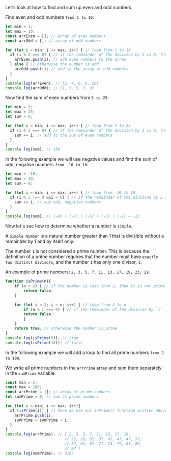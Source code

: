 Let's look at how to find and sum up even and odd numbers. 

Find even and odd numbers `from 1 to 10`:

```javascript
let min = 1;
let max = 10;
const arrEven = []; // array of even numbers
const arrOdd = []; // array of odd numbers

for (let i = min; i <= max; i++) { // loop from 1 to 10
  if (i % 2 === 0) { // if the remainder of the division by 2 is 0, then the number is even
    arrEven.push(i); // add even numbers to the array
  } else { // otherwise the number is odd
    arrOdd.push(i); // add to the array of odd numbers
  }
}
console.log(arrEven); // [2, 4, 6, 8, 10]
console.log(arrOdd); // [1, 3, 5, 7, 9]
```

Now find the sum of even numbers from `5 to 25`:

```javascript
let min = 5;
let max = 25;
let sum = 0;

for (let i = min; i <= max; i++) { // loop from 5 to 25
  if (i % 2 === 0) { // if the remainder of the division by 2 is 0, then the number is even
    sum += i; // add to the sum of even numbers
  }
}
console.log(sum); // 150
```


In the following example we will use negative values and find the sum of odd, negative numbers `from -10 to 10`:

```javascript
let min = -10;
let max = 10;
let sum = 0;

for (let i = min; i <= max; i++) { // loop from -10 to 10
  if (i % 2 !== 0 &&i < 0) { // if the remainder of the division by 2 is not 0 and the number is below 0, then the number is odd and negative
    sum += i; // sum odd, negative numbers
  }
}
console.log(sum); // (-9) + (-7) + (-5) + (-3) + (-1) = -25
```

Now let's see how to determine whether a number is `simple`. 

A `Simple Number` is a natural number greater than 1 that is divisible without a remainder by 1 and by itself only. 

The number `1` is not considered a prime number. This is because the definition of a prime number requires that the number must have `exactly two distinct divisors`, and the number `1` has only one divisor, `1`.

An example of prime numbers: `2, 3, 5, 7, 11, 13, 17, 19, 23, 29`.    

```javascript
function isPrime(n){
    if (n < 2) { // if the number is less than 2, then it is not prime
        return false;
    }

    for (let i = 2; i < n; i++) { // loop from 2 to n
        if (n % i === 0) { // if the remainder of the division by `i` is `0`, then the number is not prime
        return false;
        }
    }
    return true; // otherwise the number is prime
}
console.log(isPrime(5)); // true
console.log(isPrime(10)); // false
```


In the following example we will add a loop to find all prime numbers `from 2 to 100`.

We write all prime numbers in the `arrPrime` array and sum them separately in the `sumPrime` variable.

```javascript
const min = 2;
const max = 100;
const arrPrime = []; // array of prime numbers
let sumPrime = 0; // sum of prime numbers

for (let i = min; i <= max; i++){
  if (isPrime(i)) { // here we use our isPrime() function written above
    arrPrime.push(i);
    sumPrime = sumPrime + i;
  }
}
console.log(arrPrime); // [ 2, 3, 5, 7, 11, 13, 17, 19,
                          // 23, 29, 31, 37, 41, 43, 47, 53,
                          // 59, 61, 67, 71, 73, 79, 83, 89, 
                          // 97 ]
console.log(sumPrime); // 3167
```